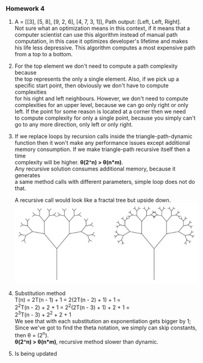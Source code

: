 ### Homework 4

1)  A = [[3], [5, 8], [9, 2, 6], [4, 7, 3, 1]],
    Path output: [Left, Left, Right].  
    Not sure what an optimization means in this context, if it means that a  
    computer scientist can use this algorithm instead of manual path  
    computation, in this case it optimizes developer's lifetime and makes  
    his life less depressive. This algorithm computes a most expensive path  
    from a top to a bottom.
   
2)  For the top element we don't need to compute a path complexity because  
    the top represents the only a single element. Also, if we pick up a  
    specific start point, then obviously we don't have to compute complexities  
    for his right and left neighbours. However, we don't need to compute  
    complexities for an upper level, because we can go only right or only  
    left. If the point for some reason is located at a corner then we need  
    to compute complexity for only a single point, because you simply can't  
    go to any more direction, only left or only right.
    
3)  If we replace loops by recursion calls inside the triangle-path-dynamic  
    function then it won't make any performance issues except additional   
    memory consumption. If we make triangle-path recursive itself then a time  
    complexity will be higher. **θ(2^n) > θ(n*m)**.  
    Any recursive solution consumes additional memory, because it generates  
    a same method calls with different parameters, simple loop does not do that.  
    
    A recursive call would look like a fractal tree but upside down.
    ![alt text](fractal-tree.png)
    
    
4)  Substitution method  
    T(n) = 2T(n - 1) + 1 = 2(2T(n - 2) + 1) + 1 =  
    2<sup>2</sup>T(n - 2) + 2 + 1 = 2<sup>2</sup>(2T(n - 3) + 1) + 2 + 1 =  
    2<sup>3</sup>T(n - 3) + 2<sup>2</sup> + 2 + 1  
    We see that with each substitution an exponentiation gets bigger by 1;  
    Since we've got to find the theta notation, we simply can skip constants,  
    then θ = (2<sup>n</sup>).  
    **θ(2^n) > θ(n*m)**, recursive method slower than dynamic.

5)  Is being updated
    
   